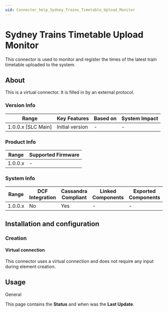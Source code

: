 ```yaml
---
uid: Connector_help_Sydney_Trains_Timetable_Upload_Monitor
---
```


# Sydney Trains Timetable Upload Monitor

This connector is used to monitor and register the times of the latest train timetable uploaded to the system.

## About

This is a virtual connector. It is filled in by an external protocol.

### Version Info

| Range                | Key Features     | Based on     | System Impact     |
|----------------------|------------------|--------------|-------------------|
| 1.0.0.x [SLC Main]   | Initial version  | -            | -                 |

### Product Info

| Range     | Supported Firmware     |
|-----------|------------------------|
| 1.0.0.x   | -                      |

### System Info

| Range     | DCF Integration     | Cassandra Compliant     | Linked Components     | Exported Components     |
|-----------|---------------------|-------------------------|-----------------------|-------------------------|
| 1.0.0.x   | No                  | Yes                     | -                     | -                       |

## Installation and configuration

### Creation

#### Virtual connection

This connector uses a virtual connection and does not require any input during element creation.

## Usage

General

This page contains the **Status** and when was the **Last Update**.
